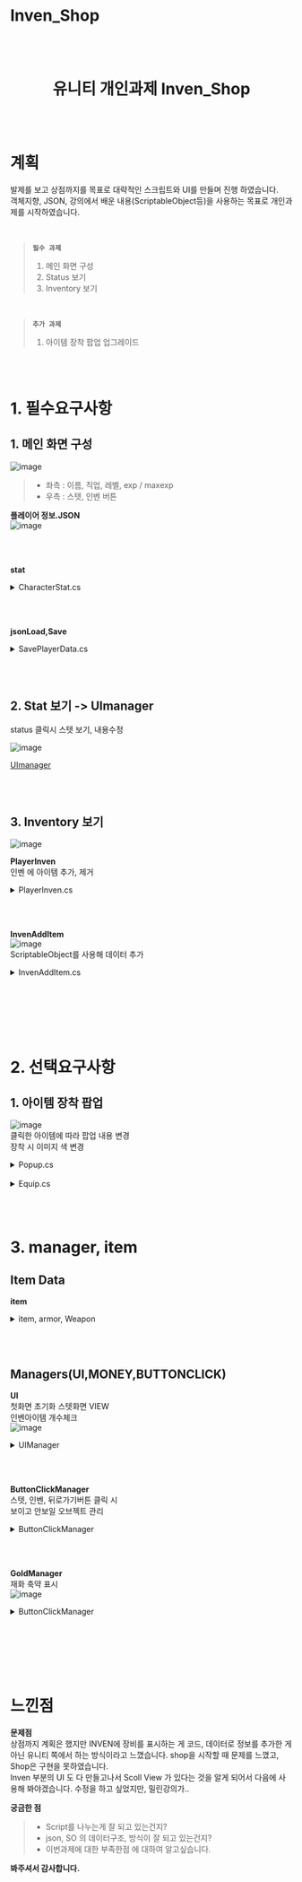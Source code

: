 # Inven_Shop

 <BR><BR>

<center><H1> 유니티 개인과제 Inven_Shop </H1></center>

<BR><BR>


# 계획
발제를 보고 상점까지를 목표로 대략적인 스크립트와 UI를 만들며 진행 하였습니다.  
객체지향, JSON, 강의에서 배운 내용(ScriptableObject등)을 사용하는 목표로  개인과제를 시작하였습니다.


<br>

> **`필수 과제`**  
> 1. 메인 화면 구성
> 2. Status 보기
> 3. Inventory 보기

<br>

> **`추가 과제`**  
> 1. 아이템 장착 팝업 업그레이드 


<br><br>

# 1. 필수요구사항

## 1. 메인 화면 구성

![image](https://github.com/levell1/levell1.github.io/assets/96651722/49d4bc5b-5d1c-45a6-bdcb-56d3f490f38b)   
> - 좌측 : 이름, 직업, 레벨, exp / maxexp  
> - 우측 : 스텟, 인벤 버튼


**플레이어 정보.JSON**  
![image](https://github.com/levell1/levell1.github.io/assets/96651722/efaedff8-1a9a-407c-ad80-dafb6b56f9d9)     


<br><br>

**stat**
<details>
<summary>CharacterStat.cs</summary>

<div class="notice--primary" markdown="1"> 


```c#

[System.Serializable]
public class CharacterStat
{
    public string Id;
    public string Job;
    public int Level;
    public int Gold;
    public int Exp;
    public int MaxExp;
    public int Attack;
    public int Def;
    public int HP;
    public int Cri;
}

```
</div>
</details>

<br><br>

**jsonLoad,Save**

<details>
<summary>SavePlayerData.cs</summary>

<div class="notice--primary" markdown="1"> 

```c#
using System.IO;
using UnityEngine;

public class JsonLoad
{
    public void SavePlayerData(CharacterStat player)
    {
        string jsonData = JsonUtility.ToJson(player, true);
        string path = Path.Combine(Application.dataPath, "PlayerData.json");
        File.WriteAllText(path, jsonData);
    }
    public CharacterStat LoadPlayerData(CharacterStat player, string json)
    {
        string path = Path.Combine(Application.dataPath, json);
        string jsonData = File.ReadAllText(path);
        player = JsonUtility.FromJson<CharacterStat>(jsonData);
        return player;
    }
}


```
</div>
</details>

<br><br>

## 2. Stat 보기 -> UImanager
status 클릭시 스텟 보기, 내용수정  

![image](https://github.com/levell1/levell1.github.io/assets/96651722/8da9245b-49f1-4ca4-b54a-88193ddc16c0)  

[UImanager](https://github.com/levell1/Inven_Shop?tab=readme-ov-file#managersuimoneybuttonclick)

<br><br>

## 3. Inventory 보기
![image](https://github.com/levell1/levell1.github.io/assets/96651722/2bb50155-f0a6-4457-a343-be46914cdef7)  

**PlayerInven**  
인벤 에 아이템 추가, 제거

<details>
<summary>PlayerInven.cs</summary>
<div class="notice--primary" markdown="1"> 

```c#
public class PlayerInven
{
    public List<Item> items = new List<Item>();

    public void AddItem(Item Item)
    {
        items.Add(Item);
    }
    public void RemoveItem(Item item)
    {
        items.Remove(item); 
    }
}

```
</div>
</details>

<br><br>

**InvenAddItem**   
![image](https://github.com/levell1/levell1.github.io/assets/96651722/328f417d-24f4-40e5-9580-b5283970a5bf)  
ScriptableObject를 사용해 데이터 추가  

<details>
<summary>InvenAddItem.cs</summary>
<div class="notice--primary" markdown="1"> 

```c#
using UnityEngine;

public class InvenAddItem : MonoBehaviour
{
    public PlayerInven playerInven = new PlayerInven();

    public Weapon Sword;
    public Armor Ring;
    public Armor Helmet;
    public Armor Shoes;
    public Armor Belt;


    void Awake()
    {
        Sword.IsEquip = false;
        Ring.IsEquip = false;
        Helmet.IsEquip = false;
        Shoes.IsEquip = false;
        Belt.IsEquip = false;

        playerInven.AddItem(Sword); 
        playerInven.AddItem(Ring); 
        playerInven.AddItem(Helmet); 
        playerInven.AddItem(Shoes); 
        playerInven.AddItem(Belt); 
    }

    public int InvenCount() 
    {
        return playerInven.items.Count;
    }
}

```
</div>
</details>



<br><br><br><br><br>


# 2. 선택요구사항

## 1. 아이템 장착 팝업
![image](https://github.com/levell1/levell1.github.io/assets/96651722/78810541-a570-49a9-a661-483154d6e646)  
클릭한 아이템에 따라 팝업 내용 변경  
장착 시 이미지 색 변경  

<details>
<summary>Popup.cs</summary>

<div class="notice--primary" markdown="1"> 

```c#
using TMPro;
using UnityEngine;
using UnityEngine.EventSystems;
using UnityEngine.UI;

public class Popup : MonoBehaviour
{
    GameObject Clickobject;
    Image image;
    Sprite selectimage;
    Item selectItem;

    Weapon weapon;
    Armor armor;

    Equip equip;

    public InvenAddItem Inven;

    public GameObject popup;
    public Image PopupImage;

    public TMP_Text Name;
    public TMP_Text Info;
    public TMP_Text ATKorDef;
    public TMP_Text Itemstat;

    private void Awake()
    {
        equip= GetComponent<Equip>();
    }
    public void popupView()
    {
        Clickobject = EventSystem.current.currentSelectedGameObject;
        image = Clickobject.GetComponent<Image>();                              // 장착 시 색변경을 위한 image
        selectimage = image.transform.GetChild(0).GetComponent<Image>().sprite; // 인벤 장비 클릭시 sprite 값 

        //selectimage = image.GetComponentsInChildren<Image>()[0];
        /*selectimage = image.GetComponentsInChildren<Image>()[1];
        selectimage = image.GetComponentsInChildren<Image>()[2];*/
        foreach (var item in Inven.playerInven.items)
        {
            if (Clickobject.name == item.name)
            {
                selectItem = item;
            }
        }
        popup.SetActive(true);
        PopUpreset(selectItem);
    }

    public void PopUpreset(Item selectItem)
    {
        PopupImage.sprite = selectimage;
        Name.text = selectItem.name;
        Info.text = selectItem.info;

        if (selectItem.type == ItemType.Weapon)
        {
            weapon = selectItem as Weapon;
            ATKorDef.text = "공격력";
            Itemstat.text = weapon.ItemAttack.ToString();
        }
        else if (selectItem.type == ItemType.Armor)
        {
            armor = selectItem as Armor;
            ATKorDef.text = "방어력";
            Itemstat.text = armor.ItemDef.ToString();
        }
    }

    public void popupConfirm()
    {
        equip.Equipa(selectItem, image);
        popup.SetActive(false);
    }
}


```
</div>
</details>

<br>

<details>
<summary>Equip.cs</summary>

<div class="notice--primary" markdown="1"> 

```c#
using UnityEngine;
using UnityEngine.UI;

public class Equip : MonoBehaviour
{
    
    public UiManager Uimanager;

    Weapon weapon;
    Armor armor;

    // 장비를 장착하는 함수
    public void Equipa(Item item, Image image)
    {
        if (item.IsEquip == true)
        {
            image.color = new Color(238 / 255f, 216 / 255f, 191 / 255f);
            Unequip(item);
            statUpdate(item);
            Uimanager.StatView();
        }
        else if (item.IsEquip == false)
        {
            image.color = Color.gray;
            item.IsEquip = true;
            statUpdate(item);
            Uimanager.StatView();
        }
    }

    public void Unequip(Item item)
    {
        item.IsEquip = false;
    }

    public void statUpdate(Item item) 
    {
        weapon = item as Weapon;
        armor = item as Armor;
        if (item.IsEquip == true)
        {
            if (item.type == ItemType.Weapon) 
            {
                Uimanager.playerstats.Attack += weapon.ItemAttack;
            }
            else if(item.type == ItemType.Armor)
            {
                Uimanager.playerstats.Def += armor.ItemDef;
            }
        }
        else if(item.IsEquip == false)
        {
            if (item.type == ItemType.Weapon)
            {
                Uimanager.playerstats.Attack -= weapon.ItemAttack;
            }
            else if (item.type == ItemType.Armor)
            {
                Uimanager.playerstats.Def -= armor.ItemDef;
            }
        }
    }
}


```
</div>
</details>

<br><br>

# 3. manager, item

## Item Data

**item**  
<details>
<summary>item, armor, Weapon</summary>

<div class="notice--primary" markdown="1"> 

```c#
// ITEM
using UnityEngine;

public enum ItemType
{
    None,
    Weapon,
    Armor
}

[CreateAssetMenu(fileName = "Item", menuName = "Items/Default", order = 0)]
public class Item : ScriptableObject
{
    public ItemType type = 0;
    public string Name;
    public string info;
    public int ItemGold;
    public bool IsEquip = false;
    public Sprite sprite;
}

// Armor
using UnityEngine;

[CreateAssetMenu(fileName = "Armor", menuName = "Items/Armor", order = 2)]
public class Armor : Item
{
    public int ItemDef;
}

// Weapon
using UnityEngine;

[CreateAssetMenu(fileName = "Weapon", menuName = "Items/Weapon", order = 1)]
public class Weapon : Item
{
    public int ItemAttack;
}


```
</div>
</details>

<br><br>

## Managers(UI,MONEY,BUTTONCLICK)


**UI**  
첫화면 초기화
스텟화면 VIEW  
인벤아이템 개수체크  
![image](https://github.com/levell1/levell1.github.io/assets/96651722/51b5327e-b09a-4ba8-9b39-3ed7b6c1d064)  

<details>
<summary>UIManager</summary>

<div class="notice--primary" markdown="1"> 

```c#
using TMPro;
using UnityEngine;
using UnityEngine.UI;

public class UiManager : MonoBehaviour
{
    public Player player;
    GoldManager goldManager = new GoldManager();
    public TMP_Text Id;
    public TMP_Text Job;
    public TMP_Text Level;
    public TMP_Text Gold;
    public TMP_Text Exp;
    [SerializeField] private Slider ExpBar;

    public TMP_Text Attack;
    public TMP_Text Def;
    public TMP_Text HP;
    public TMP_Text Cri;

    public InvenAddItem Inventory;
    public TMP_Text InvenCountTxt;

    public CharacterStat playerstats;

    void Start()
    {
        playerstats = player.playerstats;
        StatView();
        FirstViewInit();
        InvenCountView();
    }

    public void StatView()
    {
        Attack.text = playerstats.Attack.ToString();
        Def.text = playerstats.Def.ToString();
        HP.text = playerstats.HP.ToString();
        Cri.text = playerstats.Cri.ToString();
    }

    void FirstViewInit()
    {
        Job.text = playerstats.Job;
        Id.text = playerstats.Id;
        Level.text = "LV. " + playerstats.Level;
        string gold = goldManager.AbbreviateGold(playerstats.Gold);
        Gold.text = gold;
        ExpBar.value = playerstats.Exp / playerstats.MaxExp;
        Exp.text = playerstats.Exp + " / " + playerstats.MaxExp;
    }

    public void InvenCountView() 
    {
        InvenCountTxt.text = Inventory.InvenCount().ToString();
    }
}


```
</div>
</details>

<br><BR>

**ButtonClickManager**  
스텟, 인벤, 뒤로가기버튼 클릭 시  
보이고 안보일 오브젝트 관리  

<details>
<summary>ButtonClickManager</summary>

<div class="notice--primary" markdown="1"> 

```c#
using UnityEngine;

public class ButtonClickManager : MonoBehaviour
{
    public GameObject Buttons;
    public GameObject Stats;
    public GameObject Inven;
    public GameObject Shop;
    public GameObject Exitbutton;

    private void ButtonsSetFalse()
    {
        Buttons.SetActive(false);
    }
    private void ButtonsSetTrue()
    {
        Buttons.SetActive(true);
    }
    public void StatView() 
    {
        ButtonsSetFalse();
        Stats.SetActive(true);
        Exitbutton.SetActive(true);
    }
    public void InvenView()
    {
        ButtonsSetFalse();
        Inven.SetActive(true);
        Exitbutton.SetActive(true);
    }
    public void ShopView()
    {
        ButtonsSetFalse();
        Shop.SetActive(true);
        Exitbutton.SetActive(true);
    }

    // 뒤로가기 버튼
    public void ExitButtonClick() 
    {
        Exitbutton.SetActive(false);
        Shop.SetActive(false);
        Inven.SetActive(false);
        Stats.SetActive(false);
        ButtonsSetTrue();
    }

}


```
</div>
</details>

<br><BR>

**GoldManager**  
재화 축약 표시  
![image](https://github.com/levell1/levell1.github.io/assets/96651722/e010a01e-776b-454e-8457-d10726664982)  

<details>
<summary>ButtonClickManager</summary>

<div class="notice--primary" markdown="1"> 

```c#
public class GoldManager
{
    public string AbbreviateGold(int goldAmount)
    {
        if (goldAmount >= 1000)
        {
            string gold = string.Empty;
            float value = goldAmount;

            if (goldAmount >= 1000 && goldAmount < 1000000)
            {
                value = goldAmount / 1000f;
                gold = "K";
            }

            string sum = value.ToString() + gold;
            return sum;
        }
        return goldAmount.ToString();
    }
}
```
</div>
</details>

<br><br><br><br><br>



# 느낀점

**문제점**  
상점까지 계획은 했지만 INVEN에 장비를 표시하는 게 코드, 데이터로 정보를 추가한 게 아닌 유니티 쪽에서 하는 방식이라고 느꼈습니다. shop을 시작할 때 문제를 느꼈고, Shop은 구현을 못하였습니다.  
Inven 부분의 UI 도 다 만들고나서 Scoll View 가 있다는 것을 알게 되어서 다음에 사용해 봐야겠습니다. 수정을 하고 싶었지만, 밀린강의가..

**궁금한 점**
> - Script를 나누는게 잘 되고 있는건지?
> - json, SO 의 데이터구조, 방식이 잘 되고 있는건지?
> - 이번과제에 대한 부족한점 에 대하여 알고싶습니다.


**봐주셔서 감사합니다.**




<br><br>
